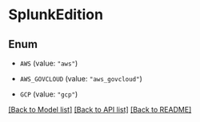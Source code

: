 # SplunkEdition

## Enum


* `AWS` (value: `"aws"`)

* `AWS_GOVCLOUD` (value: `"aws_govcloud"`)

* `GCP` (value: `"gcp"`)


[[Back to Model list]](../README.md#documentation-for-models) [[Back to API list]](../README.md#documentation-for-api-endpoints) [[Back to README]](../README.md)


